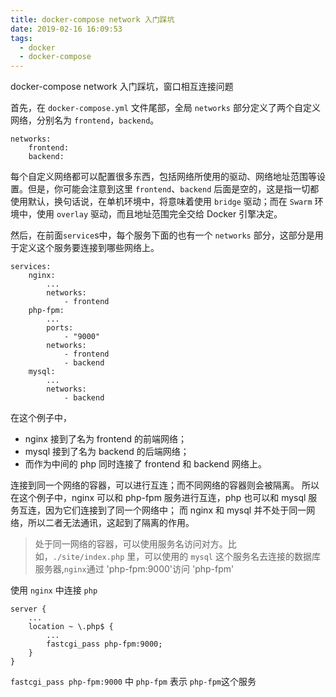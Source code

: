 ```yaml
---
title: docker-compose network 入门踩坑
date: 2019-02-16 16:09:53
tags:
  - docker
  - docker-compose
---
```


docker-compose network 入门踩坑，窗口相互连接问题

<!-- more -->

首先，在 `docker-compose.yml` 文件尾部，全局 `networks` 部分定义了两个自定义网络，分别名为 `frontend`，`backend`。


```
networks:
    frontend:
    backend:
```

每个自定义网络都可以配置很多东西，包括网络所使用的驱动、网络地址范围等设置。但是，你可能会注意到这里 `frontend`、`backend` 后面是空的，这是指一切都使用默认，换句话说，在单机环境中，将意味着使用 `bridge` 驱动；而在 `Swarm` 环境中，使用 `overlay` 驱动，而且地址范围完全交给 Docker 引擎决定。

然后，在前面`service`s中，每个服务下面的也有一个 `networks` 部分，这部分是用于定义这个服务要连接到哪些网络上。

```
services:
    nginx:
        ...
        networks:
            - frontend
    php-fpm:
        ...
        ports:
            - "9000"
        networks:
            - frontend
            - backend
    mysql:
        ...
        networks:
            - backend
```

在这个例子中，
- nginx 接到了名为 frontend 的前端网络；
- mysql 接到了名为 backend 的后端网络；
- 而作为中间的 php 同时连接了 frontend 和 backend 网络上。

连接到同一个网络的容器，可以进行互连；而不同网络的容器则会被隔离。 所以在这个例子中，nginx 可以和 php-fpm 服务进行互连，php 也可以和 mysql 服务互连，因为它们连接到了同一个网络中； 而 nginx 和 mysql 并不处于同一网络，所以二者无法通讯，这起到了隔离的作用。

> 处于同一网络的容器，可以使用服务名访问对方。比如，`./site/index.php` 里，可以使用的 `mysql` 这个服务名去连接的数据库服务器,`nginx`通过 'php-fpm:9000'访问 'php-fpm'

使用 `nginx` 中连接 `php`
```
server {
	...
	location ~ \.php$ {
		...
		fastcgi_pass php-fpm:9000;
	}
}

```
`fastcgi_pass php-fpm:9000` 中 `php-fpm` 表示 `php-fpm`这个服务